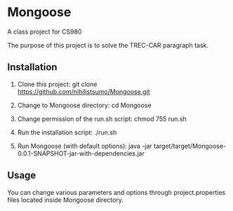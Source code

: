 # Mongoose
A class project for CS980

The purpose of this project is to solve the TREC-CAR paragraph task.

## Installation
1. Clone this project:
git clone https://github.com/nihilistsumo/Mongoose.git

2. Change to Mongoose directory:
cd Mongoose

3. Change permission of the run.sh script:
chmod 755 run.sh

4. Run the installation script:
./run.sh

5. Run Mongoose (with default options):
java -jar target/target/Mongoose-0.0.1-SNAPSHOT-jar-with-dependencies.jar

## Usage
You can change various parameters and options through project.properties files located inside Mongoose directory.  
